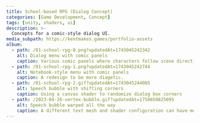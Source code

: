 ```yaml
---
title: School-based RPG (Dialog Concept)
categories: [Game Development, Concept]
tags: [unity, shaders, ui]
description: >-
  Concepts for a comic-style dialog UI.
media_subpath: https://kentmakes.games/portfolio-assets
album:
  - path: /01-school-rpg-0.png?updatedAt=1743045242342
    alt: Dialog menu with comic panels
    caption: Various comic panels where characters follow scene directions and more.
  - path: /01-school-rpg-1.png?updatedAt=1743045242744
    alt: Notebook-style menu with comic panels
    caption: A redesign to be more diagetic.
  - path: /01-school-rpg-2.gif?updatedAt=1743045244085
    alt: Speech bubble with shifting corners
    caption: Using a canvas shader to randomize dialog box corners
  - path: /2023-04-26-vertex-bubble.gif?updatedAt=1750659825095
    alt: Speech bubble warped all the way
    caption: A different text mesh and shader configuration can have more random vertices.
---
```

